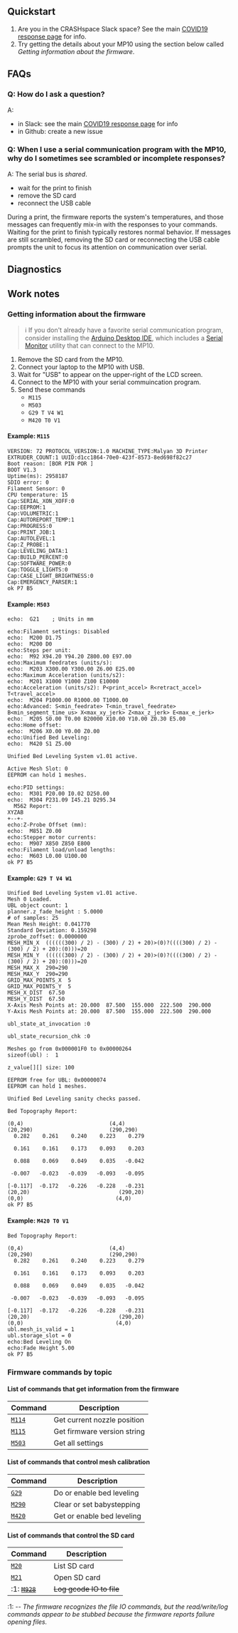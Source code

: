 ## Quickstart

1. Are you in the CRASHspace Slack space? See the main [COVID19 response page](https://blog.crashspace.org/covid/) for info.
1. Try getting the details about your MP10 using the section below called _Getting information about the firmware_.

## FAQs

### Q: How do I ask a question?

A:
* in Slack: see the main [COVID19 response page](https://blog.crashspace.org/covid/) for info
* in Github: create a new issue

### Q: When I use a serial communication program with the MP10, why do I sometimes see scrambled or incomplete responses?

A: The serial bus is _shared_.

- wait for the print to finish
- remove the SD card
- reconnect the USB cable

During a print, the firmware reports the system's temperatures, and those messages can frequently mix-in with the responses to your commands. Waiting for the print to finish typically restores normal behavior. If messages are still scrambled, removing the SD card or reconnecting the USB cable prompts the unit to focus its attention on communication over serial.

## Diagnostics



## Work notes

### Getting information about the firmware

> ℹ️ If you don't already have a favorite serial communication program, consider installing the [Arduino Desktop IDE](https://www.arduino.cc/en/Guide/HomePage), which includes a [Serial Monitor](https://learn.sparkfun.com/tutorials/terminal-basics/arduino-serial-monitor-windows-mac-linux) utility that can connect to the MP10.

1. Remove the SD card from the MP10.
1. Connect your laptop to the MP10 with USB.
1. Wait for "USB" to appear on the upper-right of the LCD screen.
1. Connect to the MP10 with your serial commuincation program.
1. Send these commands
   - `M115`
   - `M503`
   - `G29 T V4 W1`
   - `M420 T0 V1`

#### Example: `M115`

```
VERSION: 72 PROTOCOL_VERSION:1.0 MACHINE_TYPE:Malyan 3D Printer EXTRUDER_COUNT:1 UUID:d1cc1864-70e0-423f-8573-8ed698f82c27
Boot reason: [BOR PIN POR ]
BOOT V1.3
Uptime(ms): 2958187
SDIO error: 0
Filament Sensor: 0
CPU temperature: 15
Cap:SERIAL_XON_XOFF:0
Cap:EEPROM:1
Cap:VOLUMETRIC:1
Cap:AUTOREPORT_TEMP:1
Cap:PROGRESS:0
Cap:PRINT_JOB:1
Cap:AUTOLEVEL:1
Cap:Z_PROBE:1
Cap:LEVELING_DATA:1
Cap:BUILD_PERCENT:0
Cap:SOFTWARE_POWER:0
Cap:TOGGLE_LIGHTS:0
Cap:CASE_LIGHT_BRIGHTNESS:0
Cap:EMERGENCY_PARSER:1
ok P7 B5
```

#### Example: `M503`

```
echo:  G21    ; Units in mm

echo:Filament settings: Disabled
echo:  M200 D1.75
echo:  M200 D0
echo:Steps per unit:
echo:  M92 X94.20 Y94.20 Z800.00 E97.00
echo:Maximum feedrates (units/s):
echo:  M203 X300.00 Y300.00 Z6.00 E25.00
echo:Maximum Acceleration (units/s2):
echo:  M201 X1000 Y1000 Z100 E10000
echo:Acceleration (units/s2): P<print_accel> R<retract_accel> T<travel_accel>
echo:  M204 P1000.00 R1000.00 T1000.00
echo:Advanced: S<min_feedrate> T<min_travel_feedrate> B<min_segment_time_us> X<max_xy_jerk> Z<max_z_jerk> E<max_e_jerk>
echo:  M205 S0.00 T0.00 B20000 X10.00 Y10.00 Z0.30 E5.00
echo:Home offset:
echo:  M206 X0.00 Y0.00 Z0.00
echo:Unified Bed Leveling:
echo:  M420 S1 Z5.00

Unified Bed Leveling System v1.01 active.

Active Mesh Slot: 0
EEPROM can hold 1 meshes.

echo:PID settings:
echo:  M301 P20.00 I0.02 D250.00
echo:  M304 P231.09 I45.21 D295.34
  M562 Report:
XYZAB
+--+-
echo:Z-Probe Offset (mm):
echo:  M851 Z0.00
echo:Stepper motor currents:
echo:  M907 X850 Z850 E800
echo:Filament load/unload lengths:
echo:  M603 L0.00 U100.00
ok P7 B5
```

#### Example: `G29 T V4 W1`

```
Unified Bed Leveling System v1.01 active.
Mesh 0 Loaded.
UBL object count: 1
planner.z_fade_height : 5.0000
# of samples: 25
Mean Mesh Height: 0.041770
Standard Deviation: 0.159298
zprobe_zoffset: 0.0000000
MESH_MIN_X  ((((((300) / 2) - (300) / 2) + 20)>(0)?((((300) / 2) - (300) / 2) + 20):(0)))=20
MESH_MIN_Y  ((((((300) / 2) - (300) / 2) + 20)>(0)?((((300) / 2) - (300) / 2) + 20):(0)))=20
MESH_MAX_X  290=290
MESH_MAX_Y  290=290
GRID_MAX_POINTS_X  5
GRID_MAX_POINTS_Y  5
MESH_X_DIST  67.50
MESH_Y_DIST  67.50
X-Axis Mesh Points at: 20.000  87.500  155.000  222.500  290.000  
Y-Axis Mesh Points at: 20.000  87.500  155.000  222.500  290.000  

ubl_state_at_invocation :0

ubl_state_recursion_chk :0

Meshes go from 0x000001F0 to 0x00000264
sizeof(ubl) :  1

z_value[][] size: 100

EEPROM free for UBL: 0x00000074
EEPROM can hold 1 meshes.

Unified Bed Leveling sanity checks passed.

Bed Topography Report:

(0,4)                           (4,4)
(20,290)                        (290,290)
  0.282    0.261    0.240    0.223    0.279  
 
  0.161    0.161    0.173    0.093    0.203  
 
  0.088    0.069    0.049    0.035   -0.042  
 
 -0.007   -0.023   -0.039   -0.093   -0.095  
 
[-0.117]  -0.172   -0.226   -0.228   -0.231  
(20,20)                            (290,20)
(0,0)                             (4,0)
ok P7 B5
```

#### Example: `M420 T0 V1`

```
Bed Topography Report:

(0,4)                           (4,4)
(20,290)                        (290,290)
  0.282    0.261    0.240    0.223    0.279  
 
  0.161    0.161    0.173    0.093    0.203  
 
  0.088    0.069    0.049    0.035   -0.042  
 
 -0.007   -0.023   -0.039   -0.093   -0.095  
 
[-0.117]  -0.172   -0.226   -0.228   -0.231  
(20,20)                            (290,20)
(0,0)                             (4,0)
ubl.mesh_is_valid = 1
ubl.storage_slot = 0
echo:Bed Leveling On 
echo:Fade Height 5.00
ok P7 B5
```

### Firmware commands by topic

#### List of commands that get information from the firmware

| Command | Description |
|---------|-------------|
| [`M114`](https://marlinfw.org/docs/gcode/M114.html) | Get current nozzle position |
| [`M115`](https://marlinfw.org/docs/gcode/M115.html) | Get firmware version string |
| [`M503`](https://marlinfw.org/docs/gcode/M503.html) | Get all settings |

#### List of commands that control mesh calibration

| Command | Description |
|---------|-------------|
| [`G29`](https://marlinfw.org/docs/gcode/G029-ubl.html) | Do or enable bed leveling |
| [`M290`](https://marlinfw.org/docs/gcode/M290.html) | Clear or set babystepping |
| [`M420`](https://marlinfw.org/docs/gcode/M420.html) | Get or enable bed leveling |

#### List of commands that control the SD card

| Command | Description |
|---------|-------------|
| [`M20`](https://marlinfw.org/docs/gcode/M020.html) | List SD card |
| [`M21`](https://marlinfw.org/docs/gcode/M021.html) | Open SD card |
| :1: [~~`M928`~~](https://marlinfw.org/docs/gcode/M928.html) | ~~Log gcode IO to file~~ |

:1: -- _The firmware recognizes the file IO commands, but the read/write/log commands appear to be stubbed because the firmware reports failure opening files._

